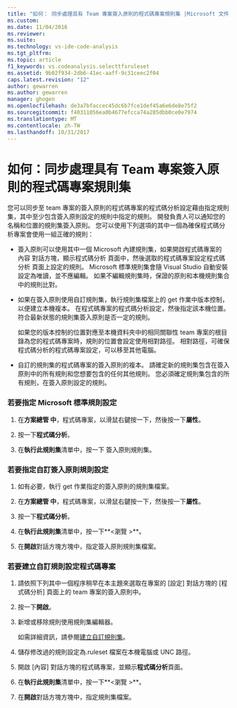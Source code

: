 ```yaml
---
title: "如何： 同步處理具有 Team 專案簽入原則的程式碼專案規則集 |Microsoft 文件"
ms.custom: 
ms.date: 11/04/2016
ms.reviewer: 
ms.suite: 
ms.technology: vs-ide-code-analysis
ms.tgt_pltfrm: 
ms.topic: article
f1_keywords: vs.codeanalysis.selecttfsruleset
ms.assetid: 9b02f934-2db6-41ec-aaff-9c31ceec2f04
caps.latest.revision: "12"
author: gewarren
ms.author: gewarren
manager: ghogen
ms.openlocfilehash: de3a7bfaccec45dc6b7fce1def45a6e6de8e75f2
ms.sourcegitcommit: f40311056ea0b4677efcca74a285dbb0ce0e7974
ms.translationtype: MT
ms.contentlocale: zh-TW
ms.lasthandoff: 10/31/2017
---
```

# <a name="how-to-synchronize-code-project-rule-sets-with-team-project-check-in-policy"></a>如何：同步處理具有 Team 專案簽入原則的程式碼專案規則集
您可以同步至 team 專案的簽入原則的程式碼專案的程式碼分析設定藉由指定規則集，其中至少包含簽入原則設定的規則中指定的規則。 開發負責人可以通知您的名稱和位置的規則集簽入原則。 您可以使用下列選項的其中一個為確保程式碼分析專案會使用一組正確的規則：  
  
-   簽入原則可以使用其中一個 Microsoft 內建規則集，如果開啟程式碼專案的 內容 對話方塊，顯示程式碼分析 頁面中，然後選取的程式碼專案設定程式碼分析 頁面上設定的規則。 Microsoft 標準規則集會隨 Visual Studio 自動安裝設定為唯讀，並不應編輯。 如果不編輯規則集時，保證的原則和本機規則集合中的規則比對。  
  
-   如果在簽入原則使用自訂規則集，執行規則集檔案上的 get 作業中版本控制，以便建立本機複本。 在程式碼專案的程式碼分析設定，然後指定該本機位置。 符合最新狀態的規則集簽入原則是否一定的規則。  
  
     如果您的版本控制的位置對應至本機資料夾中的相同關聯性 team 專案的根目錄為您的程式碼專案時，規則的位置會設定使用相對路徑。 相對路徑，可確保程式碼分析的程式碼專案設定，可以移至其他電腦。  
  
-   自訂的規則集的程式碼專案的簽入原則的複本。 請確定新的規則集包含在簽入原則中的所有規則和您想要包含的任何其他規則。 您必須確定規則集包含的所有規則，在簽入原則設定的規則。  
  
### <a name="to-specify-a-microsoft-standard-rule-set"></a>若要指定 Microsoft 標準規則設定  
  
1.  在**方案總管 中**，程式碼專案，以滑鼠右鍵按一下，然後按一下**屬性**。  
  
2.  按一下**程式碼分析**。  
  
3.  在**執行此規則集**清單中，按一下 簽入原則規則集。  
  
### <a name="to-specify-a-custom-check-in-policy-rule-set"></a>若要指定自訂簽入原則規則設定  
  
1.  如有必要，執行 get 作業指定的簽入原則的規則集檔案。  
  
2.  在**方案總管 中**，程式碼專案，以滑鼠右鍵按一下，然後按一下**屬性**。  
  
3.  按一下**程式碼分析**。  
  
4.  在**執行此規則集**清單中，按一下**\<瀏覽 >**。  
  
5.  在**開啟**對話方塊方塊中，指定簽入原則規則集檔案。  
  
### <a name="to-create-a-custom-rule-set-for-a-code-project"></a>若要建立自訂規則設定程式碼專案  
  
1.  請依照下列其中一個程序稍早在本主題來選取在專案的 [設定] 對話方塊的 [程式碼分析] 頁面上的 team 專案的簽入原則中。  
  
2.  按一下**開啟**。  
  
3.  新增或移除規則使用規則集編輯器。  
  
     如需詳細資訊，請參閱[建立自訂規則集](../code-quality/creating-custom-code-analysis-rule-sets.md)。  
  
4.  儲存修改過的規則設定為.ruleset 檔案在本機電腦或 UNC 路徑。  
  
5.  開啟 [內容] 對話方塊的程式碼專案，並顯示**程式碼分析**頁面。  
  
6.  在**執行此規則集**清單中，按一下**\<瀏覽 >**。  
  
7.  在**開啟**對話方塊方塊中，指定規則集檔案。